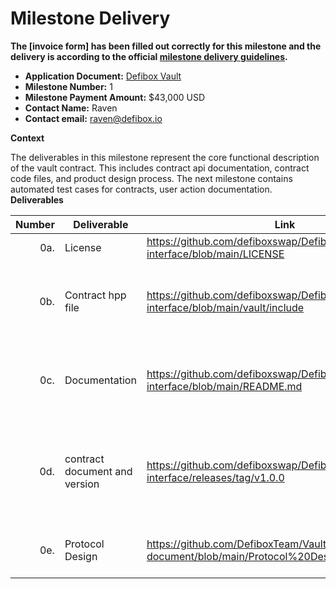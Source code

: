 # Milestone Delivery

**The [invoice form] has been filled out correctly for this milestone and the delivery is according to the official [milestone delivery guidelines](https://github.com/eosnetworkfoundation/grant-framework/blob/master/docs/milestone-deliverables-guidelines.md).**

* **Application Document:** [Defibox Vault](https://github.com/eosnetworkfoundation/grant-framework/blob/main/applications/Defibox_vault.md)
* **Milestone Number:** 1
* **Milestone Payment Amount:** $43,000 USD
* **Contact Name:** Raven
* **Contact email:** raven@defibox.io

**Context**

The deliverables in this milestone represent the core functional description of the vault contract. This includes contract api documentation, contract code files, and product design process. The next milestone contains automated test cases for contracts, user action documentation.
**Deliverables**

| Number | Deliverable                  | Link                                                                                  | Notes                                                                   |
| -----: | ---------------------------- | -----------------------------------------------------------------------------------   | ----------------------------------------------------------------------- |
| 0a.    | License                      | https://github.com/defiboxswap/DefiboxVault-interface/blob/main/LICENSE               |                                                                         |
| 0b.    | Contract hpp file            | https://github.com/defiboxswap/DefiboxVault-interface/blob/main/vault/include         | Contains all files of *.hpp under the contract                          |
| 0c.    | Documentation                | https://github.com/defiboxswap/DefiboxVault-interface/blob/main/README.md             | Project overview and Contract API Guide                                 |
| 0d.    | contract document and version| https://github.com/defiboxswap/DefiboxVault-interface/releases/tag/v1.0.0             | Prebuilt .WASM binaries *.wasm and abi (with version control).          |
| 0e.    | Protocol Design              | https://github.com/DefiboxTeam/Vault-document/blob/main/Protocol%20Design%20Diagram.md| Product Protocol Design Diagram                                         |
